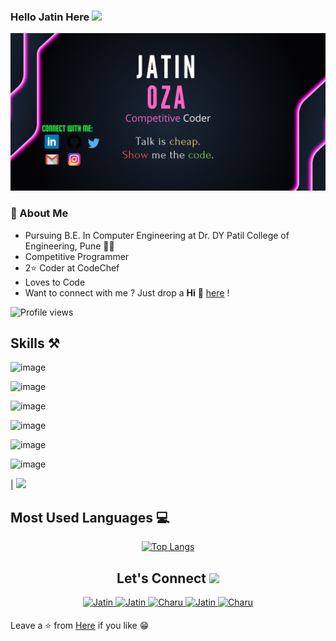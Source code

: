 
### Hello Jatin Here <img src="https://raw.githubusercontent.com/MartinHeinz/MartinHeinz/master/wave.gif" width="30px">

![Jatin Oza](https://github.com/jatin-code21/jatin-code21/blob/main/banner%20image.png)

###  🚀 About Me

- Pursuing B.E. In Computer Engineering at Dr. DY Patil College of Engineering, Pune 👨‍💻
- Competitive Programmer
- 2⭐ Coder at CodeChef
- Loves to Code
- Want to connect with me ? Just drop a **Hi** 👋 [here](https://www.linkedin.com/in/jatin-oza-874783217/) !

![Profile views](https://gpvc.arturio.dev/jatin-code21)

## Skills ⚒
![image](https://img.shields.io/badge/C-0081CB?style=for-the-badge&logo&logoColor=white)

![image](https://img.shields.io/badge/C%2B%2B-00599C?style=for-the-badge&logo=c%2B%2B&logoColor=white)

![image](https://img.shields.io/badge/PYTHON-20232A?style=for-the-badge&logo&logoColor=61DAFB)

![image](https://img.shields.io/badge/HTML5-F7DF1E?style=for-the-badge&logo=html&logoColor=orange)

![image](https://img.shields.io/badge/-CSS-blue)

![image](https://img.shields.io/badge/Visual_Studio_Code-0078D4?style=for-the-badge&logo=visual%20studio%20code&logoColor=white)

| <img src="https://github-readme-stats.vercel.app/api?username=jatin-code21&&show_icons=true&count_private=true&include_all_commits=true"/>

## Most Used Languages 💻
<div align='center'>
 
[![Top Langs](https://github-readme-stats.vercel.app/api/top-langs/?username=jatin-code21)](https://github.com/jatin-code21)
  
## Let's Connect <img src="https://raw.githubusercontent.com/ShahriarShafin/ShahriarShafin/main/Assets/handshake.gif" height="32px">


 <a href="https://www.linkedin.com/in/jatin-oza-874783217/" target="_blank">
<img src=https://img.shields.io/badge/linkedin-%231E77B5.svg?&style=for-the-badge&logo=linkedin&logoColor=white alt=Jatin linkedin style="margin-bottom: 5px;" /> 
</a>
  
  
<a href="https://github.com/jatin-code21" target="_blank">   
<img src=https://img.shields.io/badge/GitHub-100000?style=for-the-badge&logo=github&logoColor=white alt=Jatin GitHub style="margin-bottom: 5px;" />
</a>
 
  
<a href="https://twitter.com/JatinOza21" target="_blank">
<img src=https://img.shields.io/badge/twitter-%2300acee.svg?&style=for-the-badge&logo=twitter&logoColor=white alt=Charu twitter style="margin-bottom: 5px;" />
</a>

  
<a href="mailto:ozajatin9309@gmail.com" target="_blank">
<img src=https://img.shields.io/badge/Gmail-D14836?style=for-the-badge&logo=gmail&logoColor=white" alt=Jatin gmail style="margin-bottom: 5px;" />
</a>

                                                                                                                                              
<a href="https://www.instagram.com/jatinoza21/" target="_blank">
<img src=https://img.shields.io/badge/Instagram-E4405F?style=for-the-badge&logo=instagram&logoColor=white alt=Charu Instagram style="margin-bottom: 5px;" />
</a>
                                                                                                                                                 

</a>

</div>


Leave a ⭐ from [Here](https://github.com/jatin-code21/jatin-code21) if you like 😁
